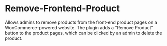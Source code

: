 # Remove-Frontend-Product
Allows admins to remove products from the front-end product pages on a WooCommerce-powered website. The plugin adds a "Remove Product" button to the product pages, which can be clicked by an admin to delete the product. 
